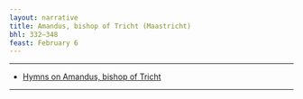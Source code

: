 ```yaml
---
layout: narrative
title: Amandus, bishop of Tricht (Maastricht)
bhl: 332–348
feast: February 6
---
```


---

- [Hymns on Amandus, bishop of Tricht](https://cjkoepke1.github.io/latin-hagiography/texts/hymni-de-amando)

---
